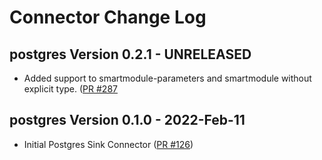 
# Connector Change Log

## postgres Version 0.2.1 - UNRELEASED
* Added support to smartmodule-parameters and smartmodule without explicit type. ([PR #287](https://github.com/infinyon/fluvio-connectors/pull/287)

## postgres Version 0.1.0 - 2022-Feb-11
* Initial Postgres Sink Connector ([PR #126](https://github.com/infinyon/fluvio-connectors/pull/126))
